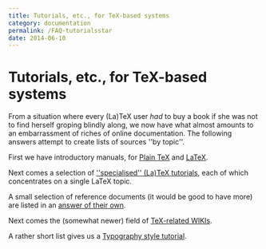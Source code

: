 ```yaml
---
title: Tutorials, etc., for TeX-based systems
category: documentation
permalink: /FAQ-tutorialsstar
date: 2014-06-10
---
```


# Tutorials, etc., for TeX-based systems

From a situation where every (La)TeX user _had_ to buy a book
if she was not to find herself groping blindly along, we now have what
almost amounts to an embarrassment of riches of online documentation.
The following answers attempt to create lists of sources ''by topic''.

First we have introductory manuals, for
[Plain TeX](/FAQ-man-tex) and [LaTeX](/FAQ-man-latex).

Next comes a selection of
[''specialised'' (La)TeX tutorials](/FAQ-tutbitslatex),
each of which concentrates on a single LaTeX topic.

A small selection of reference documents (it would be good to have
more) are listed in an [answer of their own](/FAQ-ref-doc).

Next comes the (somewhat newer) field of 
[TeX-related WIKIs](/FAQ-doc-wiki).

A rather short list gives us a 
[Typography style tutorial](/FAQ-typo-style).

